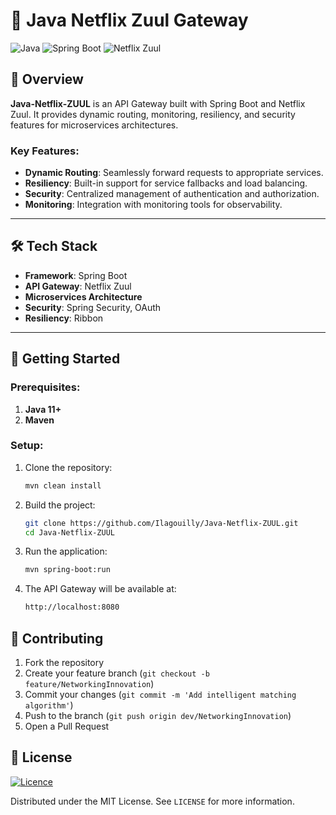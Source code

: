 # 🚀 Java Netflix Zuul Gateway

![Java](https://img.shields.io/badge/Java-11-orange?style=for-the-badge&logo=java)   ![Spring Boot](https://img.shields.io/badge/Spring%20Boot-2.4-green?style=for-the-badge&logo=spring-boot)  ![Netflix Zuul](https://img.shields.io/badge/Netflix%20Zuul-API%20Gateway-blue?style=for-the-badge&logo=netflix)

## 🌟 Overview

**Java-Netflix-ZUUL** is an API Gateway built with Spring Boot and Netflix Zuul. It provides dynamic routing, monitoring, resiliency, and security features for microservices architectures.

### Key Features:
- **Dynamic Routing**: Seamlessly forward requests to appropriate services.
- **Resiliency**: Built-in support for service fallbacks and load balancing.
- **Security**: Centralized management of authentication and authorization.
- **Monitoring**: Integration with monitoring tools for observability.

---

## 🛠️ Tech Stack

- **Framework**: Spring Boot
- **API Gateway**: Netflix Zuul
- **Microservices Architecture**
- **Security**: Spring Security, OAuth
- **Resiliency**: Ribbon

---

## 🚀 Getting Started

### Prerequisites:
1. **Java 11+**
2. **Maven**

### Setup:
1. Clone the repository:
   ```bash
   mvn clean install

2. Build the project:
   ```bash
   git clone https://github.com/Ilagouilly/Java-Netflix-ZUUL.git
   cd Java-Netflix-ZUUL

3. Run the application:
   ```bash
   mvn spring-boot:run

4. The API Gateway will be available at:
   ```bash
   http://localhost:8080

## 🤝 Contributing

1. Fork the repository
2. Create your feature branch (`git checkout -b feature/NetworkingInnovation`)
3. Commit your changes (`git commit -m 'Add intelligent matching algorithm'`)
4. Push to the branch (`git push origin dev/NetworkingInnovation`)
5. Open a Pull Request

## 📄 License

[![Licence](https://img.shields.io/github/license/Ileriayo/markdown-badges?style=for-the-badge)](./LICENSE)

Distributed under the MIT License. See `LICENSE` for more information.
